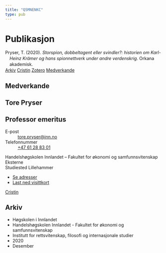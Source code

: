 ```yaml
---
title: "Q5MNENKC"
type: pub
---
```

<h1>Publikasjon</h1>
<article id="csl-bib-container-Q5MNENKC" class="csl-bib-container">
  <div class="csl-bib-body" style="line-height: 1.35; padding-left: 1em; text-indent:-1em;">
  <div class="csl-entry">Pryser, T. (2020). <i>Storspion, dobbeltagent eller svindler?: historien om Karl-Heinz Kr&#xE4;mer og hans spionnettverk under andre verdenskrig</i>. Orkana akademisk.</div>
</div>
  <div class="csl-bib-buttons">
    <a href="#taxonomy-article-Q5MNENKC" class="csl-bib-button">Arkiv</a>
    <a href="https://app.cristin.no/results/show.jsf?id=1858018" alt="Cristin URL" class="csl-bib-button">Cristin</a>
    <a href="http://zotero.org/groups/5402882/items/Q5MNENKC" alt="Zotero URL" class="csl-bib-button">Zotero</a>
    <a href="#contributors-article-Q5MNENKC" class="csl-bib-button">Medverkande</a>
  </div>
  <div id="csl-bib-meta-container-Q5MNENKC"></div>
</article>
<div id="csl-bib-meta-Q5MNENKC" class="csl-bib-meta">
  <article id="contributors-article-Q5MNENKC" class="contributors-article">
    <h1>Medverkande</h1>
    <div class="personas"> <div class="vrtx-hinn-person-card"> <div class="photo"> <i class="lar la-user-circle missing-person"></i> </div> <div class="info"> <hgroup><h1>Tore Pryser</h1> <h2>Professor emeritus</h2> </hgroup><dl> <dt>E-post</dt> <dd> <a href="mailto:tore.pryser@inn.no">tore.pryser@inn.no</a> </dd> <dt>Telefonnummer</dt> <dd><a href="tel:+4761288301"> +47 61 28 83 01 </a></dd> </dl> <p> Handelshøgskolen Innlandet – Fakultet for økonomi og samfunnsvitenskap<br> Eksterne<br> Studiested Lillehammer </p> <ul class="vrtx-hinn-links"> <li><a href="https://www.inn.no/finn-en-ansatt/tore-pryser.html#vrtx-hinn-addresses">Se adresser</a></li> <li><a href="https://www.inn.no/finn-en-ansatt/tore-pryser.html?vrtx=vcf">Last ned visittkort</a></li> </ul> </div> </div> <a href="https://app.cristin.no/persons/show.jsf?id=339015" alt="Cristin URL" class="personas-cristin">Cristin</a> </div>
  </article>
  <article id="taxonomy-article-Q5MNENKC" class="taxonomy-article">
    <h1>Arkiv</h1>
    <ul>
      <li>Høgskolen i Innlandet</li>
      <li>Handelshøgskolen Innlandet - Fakultet for økonomi og samfunnsvitenskap</li>
      <li>Institutt for rettsvitenskap, filosofi og internasjonale studier</li>
      <li>2020</li>
      <li>Desember</li>
    </ul>
  </article>
</div>
